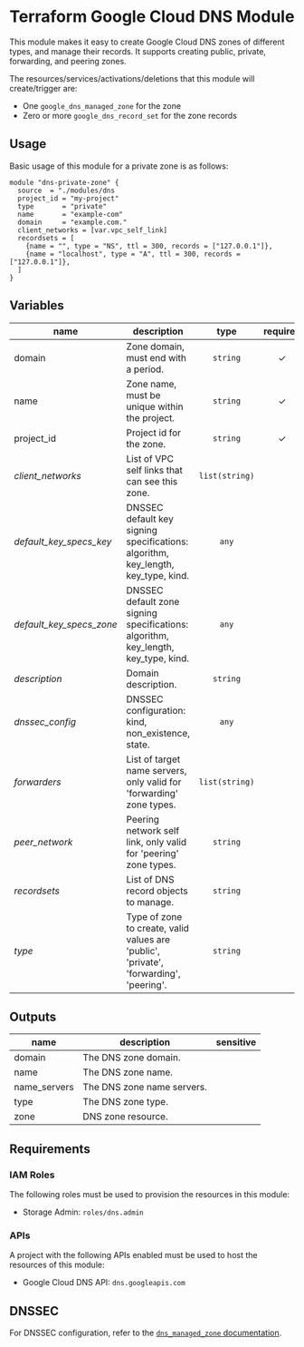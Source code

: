 # Terraform Google Cloud DNS Module

This module makes it easy to create Google Cloud DNS zones of different types, and manage their records. It supports creating public, private, forwarding, and peering zones.

The resources/services/activations/deletions that this module will create/trigger are:

- One `google_dns_managed_zone` for the zone
- Zero or more `google_dns_record_set` for the zone records

## Usage

Basic usage of this module for a private zone is as follows:

```hcl
module "dns-private-zone" {
  source  = "./modules/dns
  project_id = "my-project"
  type       = "private"
  name       = "example-com"
  domain     = "example.com."
  client_networks = [var.vpc_self_link]
  recordsets = [
    {name = "", type = "NS", ttl = 300, records = ["127.0.0.1"]},
    {name = "localhost", type = "A", ttl = 300, records = ["127.0.0.1"]},
  ]
}

```

<!-- BEGIN TFDOC -->
## Variables

| name | description | type | required |
|---|---|:---: |:---:|
| domain | Zone domain, must end with a period. | `string` | ✓
| name | Zone name, must be unique within the project. | `string` | ✓
| project_id | Project id for the zone. | `string` | ✓
| *client_networks* | List of VPC self links that can see this zone. | `list(string)` |
| *default_key_specs_key* | DNSSEC default key signing specifications: algorithm, key_length, key_type, kind. | `any` |
| *default_key_specs_zone* | DNSSEC default zone signing specifications: algorithm, key_length, key_type, kind. | `any` |
| *description* | Domain description. | `string` |
| *dnssec_config* | DNSSEC configuration: kind, non_existence, state. | `any` |
| *forwarders* | List of target name servers, only valid for 'forwarding' zone types. | `list(string)` |
| *peer_network* | Peering network self link, only valid for 'peering' zone types. | `string` |
| *recordsets* | List of DNS record objects to manage. | `string` |
| *type* | Type of zone to create, valid values are 'public', 'private', 'forwarding', 'peering'. | `string` |

## Outputs

| name | description | sensitive |
|---|---|:---:|
| domain | The DNS zone domain. |  |
| name | The DNS zone name. |  |
| name_servers | The DNS zone name servers. |  |
| type | The DNS zone type. |  |
| zone | DNS zone resource. |  |
<!-- END TFDOC -->

## Requirements

### IAM Roles

The following roles must be used to provision the resources in this module:

- Storage Admin: `roles/dns.admin`

### APIs

A project with the following APIs enabled must be used to host the
resources of this module:

- Google Cloud DNS API: `dns.googleapis.com`

## DNSSEC

For DNSSEC configuration, refer to the [`dns_managed_zone` documentation](https://www.terraform.io/docs/providers/google/r/dns_managed_zone.html#dnssec_config).